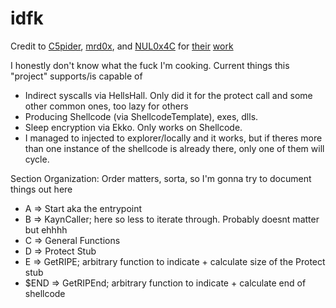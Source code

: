 # idfk

Credit to [C5pider](https://github.com/Cracked5pider), [mrd0x](https://github.com/mrd0x), and [NUL0x4C](https://github.com/NUL0x4C) for [their](https://github.com/Cracked5pider/ShellcodeTemplate) [work](https://github.com/Maldev-Academy/HellHall)

I honestly don't know what the fuck I'm cooking. Current things this "project" supports/is capable of  
* Indirect syscalls via HellsHall. Only did it for the protect call and some other common ones, too lazy for others
* Producing Shellcode (via ShellcodeTemplate), exes, dlls.  
* Sleep encryption via Ekko. Only works on  Shellcode. 
* I managed to injected to explorer/locally and it works, but if theres more than one instance of the shellcode is already there, only one of them will cycle.  

Section Organization: Order matters, sorta, so I'm gonna try to document things out here  
* A    => Start aka the entrypoint  
* B    => KaynCaller; here so less to iterate through. Probably doesnt matter but ehhhh  
* C    => General Functions    
* D    => Protect Stub  
* E    => GetRIPE; arbitrary function to indicate + calculate size of the Protect stub  
* $END => GetRIPEnd; arbitrary function to indicate + calculate end of shellcode  
